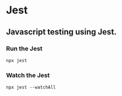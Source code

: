 # Jest

## Javascript testing using Jest.

### Run the Jest
```npx jest```

### Watch the Jest
``` npx jest --watchAll ```
